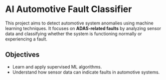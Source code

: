 # AI Automotive Fault Classifier 

This project aims to detect automotive system anomalies using machine learning techniques. It focuses on **ADAS-related faults** by analyzing sensor data and classifying whether the system is functioning normally or experiencing a fault.

## Objectives
- Learn and apply supervised ML algorithms.
- Understand how sensor data can indicate faults in automotive systems.

